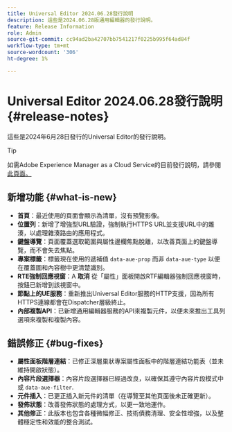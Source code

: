 ```yaml
---
title: Universal Editor 2024.06.28發行說明
description: 這些是2024.06.28版通用編輯器的發行說明。
feature: Release Information
role: Admin
source-git-commit: cc94ad2ba42707bb7541217f0225b995f64ad84f
workflow-type: tm+mt
source-wordcount: '306'
ht-degree: 1%

---
```



# Universal Editor 2024.06.28發行說明 {#release-notes}

這些是2024年6月28日發行的Universal Editor的發行說明。

>[!TIP]
>
>如需Adobe Experience Manager as a Cloud Service的目前發行說明，請參閱 [此頁面。](/help/release-notes/release-notes-cloud/release-notes-current.md)

## 新增功能 {#what-is-new}

* **首頁**：最近使用的頁面會顯示為清單，沒有預覽影像。
* **位置列**：新增了增強型URL驗證，強制執行HTTPS URL並支援URL中的雜湊，以處理雜湊路由的應用程式。
* **鍵盤導覽**：頁面覆蓋選取範圍與屬性邊欄焦點脫離，以改善頁面上的鍵盤導覽，而不會失去焦點。
* **專案標籤**：標籤現在使用的遞補值 `data-aue-prop` 而非 `data-aue-type` 以便在覆蓋圖和內容樹中更清楚識別。
* **RTE強制回應視窗**：A **取消** 從「屬性」面板開啟RTF編輯器強制回應視窗時，按鈕已新增到該視窗中。
* **節點上的UE服務**：重新推出Universal Editor服務的HTTP支援，因為所有HTTPS連線都會在Dispatcher層級終止。
* **內部複製API**：已新增通用編輯器服務的API來複製元件，以便未來推出工具列選項來複製和複製內容。

## 錯誤修正 {#bug-fixes}

* **屬性面板階層連結**：已修正深層巢狀專案屬性面板中的階層連結功能表（並未維持開啟狀態）。
* **內容片段選擇器**：內容片段選擇器已經過改良，以確保其遵守內容片段模式中或 `data-aue-filter`.
* **元件插入**：已更正插入新元件的清單（在導覽至其他頁面後未正確更新）。
* **發佈狀態**：改善發佈狀態的處理方式，以更一致地運作。
* **其他修正**：此版本也包含各種微幅修正、技術債務清理、安全性增強，以及整體穩定性和效能的整合測試。
